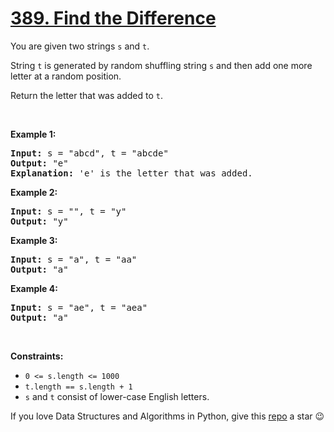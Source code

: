 # [389. Find the Difference][title]

<p>You are given two strings <code>s</code> and <code>t</code>.</p>
<p>String <code>t</code> is generated by random shuffling string <code>s</code> and then add one more letter at a random position.</p>
<p>Return the letter that was added to <code>t</code>.</p>
<p> </p>
<p><strong>Example 1:</strong></p>
<pre><strong>Input:</strong> s = "abcd", t = "abcde"
<strong>Output:</strong> "e"
<strong>Explanation:</strong> 'e' is the letter that was added.
</pre>
<p><strong>Example 2:</strong></p>
<pre><strong>Input:</strong> s = "", t = "y"
<strong>Output:</strong> "y"
</pre>
<p><strong>Example 3:</strong></p>
<pre><strong>Input:</strong> s = "a", t = "aa"
<strong>Output:</strong> "a"
</pre>
<p><strong>Example 4:</strong></p>
<pre><strong>Input:</strong> s = "ae", t = "aea"
<strong>Output:</strong> "a"
</pre>
<p> </p>
<p><strong>Constraints:</strong></p>
<ul>
<li><code>0 &lt;= s.length &lt;= 1000</code></li>
<li><code>t.length == s.length + 1</code></li>
<li><code>s</code> and <code>t</code> consist of lower-case English letters.</li>
</ul>


If you love Data Structures and Algorithms in Python, give this [repo][me] a star :wink:

[title]: https://leetcode.com/problems/find-the-difference
[me]: https://github.com/bumblebee211196/awesome-python-leetcode